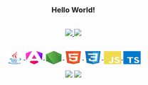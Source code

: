 ### <div align="center"> Hello World!</div>

<div align="center" display="inline-block"><br>
  <a href="https://github.com/elisaresend">
  <img height="160em" float="left" src="https://github-readme-stats.vercel.app/api?username=elisaresend&show_icons&theme=radical&include_all_commits=true&count_private=true"/>
  <img height="160em" float="right" src="https://github-readme-stats.vercel.app/api/top-langs/?username=elisaresend&layout=compact&langs_count=7&theme=radical"/>
</div></br>
  
<div align="center">
  <p>
    <img align="center" alt="elisa-Java" height="30" width="40" src="https://raw.githubusercontent.com/devicons/devicon/master/icons/java/java-original.svg"> 
    <img align="center" alt="elisa-Angular" height="30" width="40" src="https://raw.githubusercontent.com/devicons/devicon/master/icons/angular/angular-original.svg">  
    <img align="center" alt="elisa-Node" height="30" width="40" src="https://raw.githubusercontent.com/devicons/devicon/master/icons/nodejs/nodejs-original.svg"> 
    <img align="center" alt="elisa-HTML" height="30" width="40" src="https://raw.githubusercontent.com/devicons/devicon/master/icons/html5/html5-original.svg">
    <img align="center" alt="elisa-CSS" height="30" width="40" src="https://raw.githubusercontent.com/devicons/devicon/master/icons/css3/css3-original.svg">
    <img align="center" alt="elisa-Js" height="30" width="40" src="https://raw.githubusercontent.com/devicons/devicon/master/icons/javascript/javascript-plain.svg">
    <img align="center" alt="elisa-TypeScript" height="30" width="40" src="https://raw.githubusercontent.com/devicons/devicon/master/icons/typescript/typescript-original.svg">   
 </p>
 
  
<div>
 <p> 
   <a href = "mailto:elisabeterdc.dev@gmail.com"><img src="https://img.shields.io/badge/-Gmail-%23333?style=for-the-badge&logo=gmail&logoColor=white" target="_blank"></a>
   <a href="https://www.linkedin.com/in/elisaresend" target="_blank"><img src="https://img.shields.io/badge/-LinkedIn-%230077B5?style=for-the-badge&logo=linkedin&logoColor=white" target="_blank"></a>
 </p>
</div>
  
  
</div>
